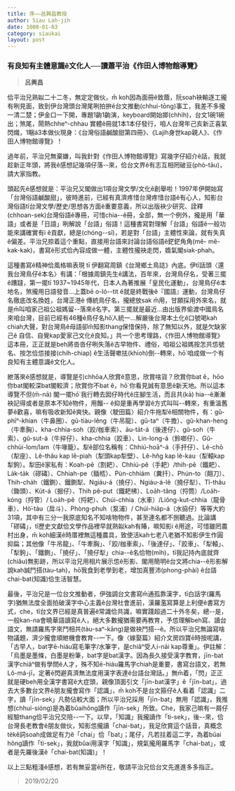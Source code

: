```yaml
---
title: 序——呂興昌教授
author: Siau Lah-jih
date: 1000-01-03
category: siaukai
layout: post
---
```


### 有良知有主體意識ê文化人──讀蕭平治《作田人博物館導覽》
> **呂興昌**

佮平治兄熟姒二十二冬，無定定做伙，m̄ koh因為面冊ê致蔭，阮soah袂輸逐工攏有咧見面，致到伊台灣頭台灣尾咧拍拚ê台文推動(chhui-tōng)事工，我差不多攏一清二楚；伊金口一下開，專題1齣1齣演，keyboard開始揤(chhi̍h)，台文1碗1碗出；煞尾，鬧熱chheⁿ-chhau 實體ê冊就1本1本仔發行，咱人台灣年己亥新正喜氣閃熾，1睏á3本做伙現身：《台灣俗語鹹酸甜第四冊》、《Lajih身世kap親人》、《作田人博物館導覽》！

過年前，平治兄無棄嫌，叫我針對《作田人博物館導覽》寫幾字仔紹介ê話，我就趁新正年頭，將我ê感想記幾項仔落--來，佮台文界ê有志互相罔破豆(phò-tāu)，請大家指教。

頭起先ê感想就是：平治兄又閣做出1項台灣文學/文化ê創舉啦！1997年伊開始寫「台灣俗語鹹酸甜」，彼時進前，已經有真濟疼惜台灣疼惜台語ê有心人，知影台灣俗語tī台灣文學/歷史/思想各方面ê重要意義，所以出版袂少研究、詮釋(chhoan-sek)台灣俗語ê專冊，可惜chia--ê冊，全部，無一个例外，攏是用「華語」或者是「日語」咧解說「台語」俗語！這種書寫對理解「台語」俗語ê一般功能來講確實有i ê貢獻，總是(chóng--sī)，若是對「台語」主體性來論，就有失真ê偏差。平治兄掠着這个重點，直接用台語來討論台語俗語ê鋩鋩角角(mê- mê-kak-kak)，書寫ê形式佮內容成做一體，主體性攏袂走閃，媠氣閣siak-phah。

這種書寫ê精神佮風格嘛表現 tī 伊翻寫周鎮《台灣鄉土鳥誌》內底。伊tī話頭〈還我台灣鳥仔ê本名〉有講：「根據周鎮先生ê講法，百年來，台灣鳥仔名，受著三擺ê蹧躂，第一擺tī 1937~1945年代，日本人為著推展「皇民化運動」，台灣鳥仔ê本地名，煞攏用日語發音…上蓋bē o-ló--tit ê就是終戰後ê『國語』運動，台灣鳥仔名徹底改名換姓，台灣正港ê 傳統鳥仔名，攏總放sak m̄用，甘願採用外來名，就是m̄叫咱家己祖公祖媽留--落來ê名字。第三擺就是最近…由出版界偷渡中國鳥名來咱台灣，目前已經有46種ê鳥仔名hō͘人統一…解嚴後台灣本土化ê口號喝kah chiah大聲，對台灣鳥ê母語卻m̄知影thang保惜保持，除了無知以外，就是欠缺家己ê 自信、自覺kap愛家己文化ê良知。」共一个思考理路，《作田人博物館導覽》這本冊，正正就是beh將沓沓仔咧失落ê古早物件、禮俗，咱祖公祖媽按怎共怹號名、按怎佮怹接接(chih-chiap) ê生活聲嗽抾(khioh)倒--轉來，hō͘ 咱成做一个有良知有主體意識ê文化人。

紲落來ê感想就是，導覽是引chhōa人欣賞ê意思，欣賞啥貨？欣賞你bat ê，hōo你bat閣較深bat閣較濟；欣賞你不bat ê，hō͘ 你看見誠有意思ê新天地。所以這本導覽不但(m̄-nā) 閣一擺hō͘ 我行轉去囡仔時代ê庄腳生活，而且共(kā) hia--ê漸漸袂記得或者是原本不知ê物件，用餾-- ê抑是重再學習ê方式叫叫--轉來，有重溫舊夢ê歡喜，嘛有吸收新知ê爽快。親像〈駛田篇〉紹介牛拖犁ê相關物件，有：gû-phīⁿ-khian（牛鼻圈）、gû-tiàu-lêng（牛吊龍）、gû-taⁿ（牛擔）、gû-khan-heng（牛牽胸）、kha-chhia-soh（跤/枷車索）、āu-ta̍t-á（後達仔）、gû-soh（牛索）、gû-sut-á（牛捽仔）、kha-chhia（跤車）、Lin-long-á（鈴啷仔）、Gû-chhùi-lom/lam（牛喙籠）。犁ê部位名稱有：Chhiú-hoāⁿ-á（手扞仔）、Lê-chō（犁座）、Lê-thâu kap lê-piah（犁頭kap犁壁）、Lê-hn̂g kap lê-kau（犁轅kap犁鉤）。犁田ê家私有：Koah-pē（割耙）、Chhiú-pê（手耙）/thih-pē（鐵耙）、La̍k-ta̍k（磟碡）、Chhiah-pe（鍤桮）、Pùn-chhiám（糞扦）、Phún-to（翸刀）、Thih-cha̍h（鐵鍘）、鐵鍘犁、Ngiáu-á（撓仔）、Ngiáu-á-lê（撓仔犁）、Tî-thâu（鋤頭）、Ku̍t-á（掘仔）、Thih pê-put（鐵耙柫）、Loa̍h-tâng（捋筒）/Loa̍h-kóng（捋管）/ Loa̍h-pê（捋耙）、Chúi-chhia（水車）/Liông-kut-chhia（龍骨車）、Hò͘-táu（戽斗）、Phòng-phuh（泵浦）/ Chúi-hia̍p-á（水拹仔）等等大約31項，其中有三分一我原底知名不知啥物物件，甚至連名都不捌聽過。比論講「磟碡」，tī歷史文獻佮文學作品裡早就熟姒kah有賰，嘛知影i ê用途，可惜雖罔農村出身，m̄ koh細漢ê時厝裡無這種農具，致使活kah七老八老猶不知影伊生作圓抑扁；其他像「牛吊龍」、「牛牽胸」、「跤/枷車索」、「後達仔」、「跤車」、「犁轅」、「犁鉤」、「鐵鍘」、「撓仔」、「撓仔犁」chia--ê名佮物(mi̍h)，tī我記持內底就齊(chiâu)無影跡，所以平治兄用相片展示怹ê形影、閣用簡明ê台文將chia--ê形影解說kah誠鬥搭(tàu-tah)，hō͘我食到老學到老，增加真豐沛(phong-phài) ê台語chai-bat(知識)佮生活智慧。

最後，平治兄是一位台文推動者，伊強調台文書寫m̄通孤靠漢字，tī白話字(羅馬字)猶無法度全面拍破漢字中心主義ê台灣社會進前，漢羅濫寫算是上利便ê書寫方式，che，tī台文界已經是真普遍ê常識佮共識，嘛實踐超過二十外冬矣，總--是，一般kan-na會曉華語讀寫ê人，絕大多數攏猶需要再教育，予怹理解beh寫、讀台語文，無請羅馬字來鬥相共(tàu-saⁿ-kāng)是做袂鬥搭--ê。所以平治兄無論寫啥物議題，濟少攏會順紲機會教育--一下。像〈嫁娶篇〉紹介文房四寶ē時按呢講，「古早人，bat字ē-hiáu寫毛筆字/水筆字，是chiâⁿ受人i-nāi kap尊重」。伊註解：「烏墨是墨條，白墨是粉筆，bat字是bat漢字。因為長久接受漢字教育，jīn-bat漢字chiâⁿ做有學問ê人才，殊不知ē-hiáu羅馬字chiah是重要，書寫台語文，若無Lô-má-jī，定著ē閃避真濟無法度用漢字表達ê台語台灣話。」無m̄着，「閃」正正就是硬beh用全漢字書寫ê大症頭，親像頂面引文「jīn-bat漢字」ê「jīn-bat」，過去大多數台文界ê朋友攏會寫作「認識」，m̄ koh不是台文箍仔ê人看着「認識」二字，讀「jīn-sek」凡勢佔較大面；所以平治兄採用「jīn-bat」無用「認識」，我推想(chhui-sióng)是為着bŭaihông讀作「jīn-sek」所致。Che，我家己嘛有一屑仔經驗thang佮平治兄交陪--一下。以早，「知識」我攏讀作「tì-sek」，後--來，佮台灣長老教會ê朋友做伙，知影怹攏讀「chai-bat」，我足欣賞這个話音，真概念te̍kê詞soah成做足有力ê「chai」佮「bat」；尾仔，凡若拄着這二字，為着bŭai hông讀作「tì-sek」，我就bŭai用漢字「知識」，規氣攏用羅馬字「chai-bat」，或者是先羅後漢ê「chai-bat(知識)」！

以上三點粗淺ê感想，若有無妥當ê所在，敬請平治兄佮台文先進進多多指正。

> 2019/02/20


